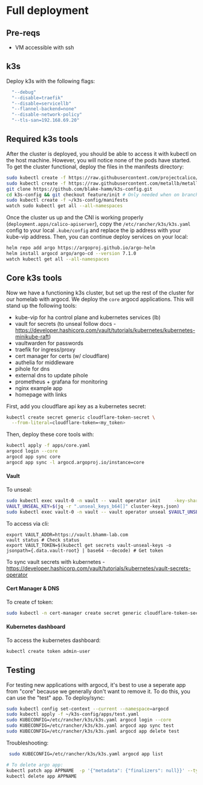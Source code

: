 # Full deployment

## Pre-reqs
- VM accessible with ssh

## k3s
Deploy k3s with the following flags:
```bash
  "--debug"
  "--disable=traefik"
  "--disable=servicellb"
  "--flannel-backend=none"
  "--disable-network-policy"
  "--tls-san=192.168.69.20"
```

## Required k3s tools
After the cluster is deployed, you should be able to access it with kubectl on the host machine. However, you will notice none of the pods have started. To get the cluster functional, deploy the files in the manifests directory:
```bash
sudo kubectl create -f https://raw.githubusercontent.com/projectcalico/calico/v3.28.0/manifests/tigera-operator.yaml
sudo kubectl create -f https://raw.githubusercontent.com/metallb/metallb/v0.14.5/config/manifests/metallb-native.yaml
git clone https://github.com/blake-hamm/k3s-config.git
cd k3s-config && git checkout feature/init # Only needed when on branch
sudo kubectl create -f ~/k3s-config/manifests
watch sudo kubectl get all --all-namespaces
```


Once the cluster us up and the CNI is working properly (`deployment.apps/calico-apiserver`), copy the `/etc/rancher/k3s/k3s.yaml` config to your local `.kube/config` and replace the ip address with your kube-vip address. Then, you can continue deploy services on your local:
```bash
helm repo add argo https://argoproj.github.io/argo-helm
helm install argocd argo/argo-cd --version 7.1.0
watch kubectl get all --all-namespaces
```

## Core k3s tools
Now we have a functioning k3s cluster, but set up the rest of the cluster for our homelab with argocd. We deploy the `core` argocd applications. This will stand up the following tools:
 - kube-vip for ha control plane and kubernetes services (lb)
 - vault for secrets (to unseal follow docs - https://developer.hashicorp.com/vault/tutorials/kubernetes/kubernetes-minikube-raft)
 - vaultwarden for passwords
 - traefik for ingress/proxy
 - cert manager for certs (w/ cloudflare)
 - authelia for middleware
 - pihole for dns
 - external dns to update pihole
 - prometheus + grafana for monitoring
 - nginx example app
 - homepage with links

First, add you cloudflare api key as a kubernetes secret:
```bash
kubectl create secret generic cloudflare-token-secret \
  --from-literal=cloudflare-token=<my_token>
```

 Then, deploy these core tools with:
 ```bash
kubectl apply -f apps/core.yaml
argocd login --core
argocd app sync core
argocd app sync -l argocd.argoproj.io/instance=core
 ```

#### Vault
To unseal:
```bash
sudo kubectl exec vault-0 -n vault -- vault operator init     -key-shares=1     -key-threshold=1     -format=json > cluster-keys.json
VAULT_UNSEAL_KEY=$(jq -r ".unseal_keys_b64[]" cluster-keys.json)
sudo kubectl exec vault-0 -n vault -- vault operator unseal $VAULT_UNSEAL_KEY
```

To access via cli:
```
export VAULT_ADDR=https://vault.bhamm-lab.com
vault status # Check status
export VAULT_TOKEN=$(kubectl get secrets vault-unseal-keys -o jsonpath={.data.vault-root} | base64 --decode) # Get token

```

To sync vault secrets with kubernetes - https://developer.hashicorp.com/vault/tutorials/kubernetes/vault-secrets-operator

#### Cert Manager & DNS
To create cf token:
```bash
sudo kubectl -n cert-manager create secret generic cloudflare-token-secret --from-literal=cloudflare-token=<token>
```

#### Kubernetes dashboard
To access the kubernetes dashboard:
```bash
kubectl create token admin-user
```

## Testing
For testing new applications with argocd, it's best to use a seperate app from "core" because we generally don't want to remove it. To do this, you can use the "test" app. To deploy/sync:
 ```bash
 sudo kubectl config set-context --current --namespace=argocd
 sudo kubectl apply -f ~/k3s-config/apps/test.yaml
 sudo KUBECONFIG=/etc/rancher/k3s/k3s.yaml argocd login --core
 sudo KUBECONFIG=/etc/rancher/k3s/k3s.yaml argocd app sync test
 sudo KUBECONFIG=/etc/rancher/k3s/k3s.yaml argocd app delete test
 ```

Troubleshooting:
```bash
 sudo KUBECONFIG=/etc/rancher/k3s/k3s.yaml argocd app list

# To delete argo app:
kubectl patch app APPNAME  -p '{"metadata": {"finalizers": null}}' --type merge
kubectl delete app APPNAME

```
